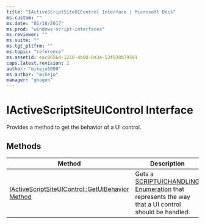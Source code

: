 ```yaml
---
title: "IActiveScriptSiteUIControl Interface | Microsoft Docs"
ms.custom: ""
ms.date: "01/18/2017"
ms.prod: "windows-script-interfaces"
ms.reviewer: ""
ms.suite: ""
ms.tgt_pltfrm: ""
ms.topic: "reference"
ms.assetid: eac8656d-1210-4b00-8a3e-53f838b79591
caps.latest.revision: 2
author: "mikejo5000"
ms.author: "mikejo"
manager: "ghogen"
---
```

# IActiveScriptSiteUIControl Interface
Provides a method to get the behavior of a UI control.  
  
## Methods  
  
|Method|Description|  
|------------|-----------------|  
|[IActiveScriptSiteUIControl::GetUIBehavior Method](../../winscript/reference/iactivescriptsiteuicontrol-getuibehavior-method.md)|Gets a [SCRIPTUICHANDLING Enumeration](../../winscript/reference/scriptuichandling-enumeration.md) that represents the way that a UI control should be handled.|